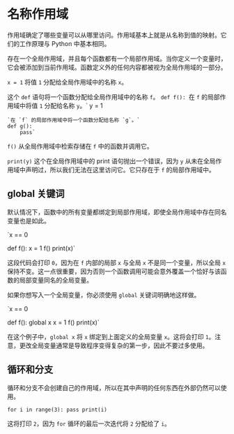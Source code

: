 # 名称作用域
作用域确定了哪些变量可以从哪里访问。作用域基本上就是从名称到值的映射。它们的工作原理与 Python 中基本相同。

存在一个全局作用域，并且每个函数都有一个局部作用域。当你定义一个变量时，它会被添加到当前作用域。函数定义外的任何内容都被视为全局作用域的一部分。

`x = 1`
将值 `1` 分配给全局作用域中的名称 `x`。

这个 `def` 语句将一个函数分配给全局作用域中的名称 `f`。
`def f():
    `在 `f` 的局部作用域中将值 `1` 分配给名称 `y`。`
    y = 1

    `在 `f` 的局部作用域中将一个函数分配给名称 `g`。`
    def g():
        pass`

`f()`
从全局作用域中检索存储在 `f` 中的函数并调用它。

`print(y)`
这个在全局作用域中的 print 语句抛出一个错误，因为 `y` 从未在全局作用域中声明过，所以我们无法在这里访问它。它只存在于 `f` 的局部作用域中。

## global 关键词
默认情况下，函数中的所有变量都绑定到局部作用域，即使全局作用域中存在同名变量也是如此。

`x == 0

def f():
    x = 1
f()
print(x)`

这段代码会打印 `0`，因为在 `f` 内部的局部 `x` 与全局 `x` 不是同一个变量，所以全局 `x` 保持不变。这一点很重要，因为否则一个函数调用可能会意外覆盖一个恰好与该函数的局部变量同名的全局变量。

如果你想写入一个全局变量，你必须使用 `global` 关键词明确地这样做。

`x == 0

def f():
    global x
    x = 1
f()
print(x)`

在这个例子中，`global x` 将 `x` 绑定到上面定义的全局变量 `x`。这将会打印 `1`。注意，更改全局变量通常是导致程序变得复杂的第一步，因此不要过多使用。

## 循环和分支
循环和分支不会创建自己的作用域，所以在其中声明的任何东西在外部仍然可以使用。

`for i in range(3):
    pass
print(i)`

这将打印 `2`，因为 `for` 循环的最后一次迭代将 `2` 分配给了 `i`。